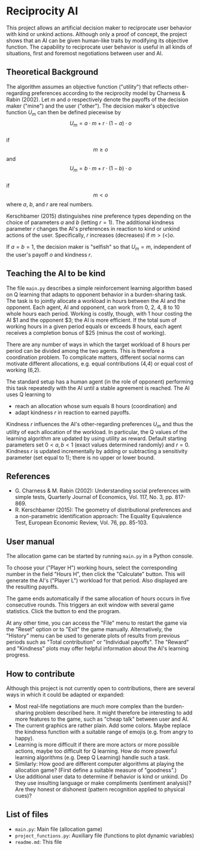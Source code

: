 # Reciprocity AI
This project allows an artificial decision maker to reciprocate user behavior with kind or unkind actions. Although only a proof of concept, the project shows that an AI can be given human-like traits by modifying its objective function. The capability to reciprocate user behavior is useful in all kinds of situations, first and foremost negotiations between user and AI.


## Theoretical Background
The algorithm assumes an objective function ("utility") that reflects other-regarding preferences according to the reciprocity model by Charness & Rabin (2002). Let $m$ and $o$ respectively denote the payoffs of the decision maker ("mine") and the user ("other"). The decision maker's objective function $U_m$ can then be defined piecewise by
$$U_m = a\cdot m + r\cdot (1-a)\cdot o$$   
if   
$$m \ge o$$
and
$$U_m = b\cdot m + r\cdot (1-b)\cdot o$$   
if   
$$m < o$$
where $a$, $b$, and $r$ are real numbers.

Kerschbamer (2015) distinguishes nine preference types depending on the choice of parameters $a$ and $b$ (letting $r = 1$). The additional kindness parameter $r$ changes the AI's preferences in reaction to kind or unkind actions of the user. Specifically, $r$ increases (decreases) if $m > (<) o$.

If $a=b=1$, the decision maker is "selfish" so that $U_m=m$, independent of the user's payoff $o$ and kindness $r$. 


## Teaching the AI to be kind
The file `main.py` describes a simple reinforcement learning algorithm based on Q learning that adapts to opponent behavior in a burden-sharing task. The task is to jointly allocate a workload in hours between the AI and the opponent. Each agent, AI and opponent, can work from 0, 2, 4, 8 to 10 whole hours each period. Working is costly, though, with 1 hour costing the AI $1 and the opponent $3; the AI is more efficient. If the total sum of working hours in a given period equals or exceeds 8 hours, each agent receives a completion bonus of $25 (minus the cost of working).

There are any number of ways in which the target workload of 8 hours per period can be divided among the two agents. This is therefore a coordination problem. To complicate matters, different social norms can motivate different allocations, e.g. equal contributions (4,4) or equal cost of working (6,2).

The standard setup has a human agent (in the role of opponent) performing this task repeatedly with the AI until a stable agreement is reached. The AI uses Q learning to

* reach an allocation whose sum equals 8 hours (coordination) and
* adapt kindness $r$ in reaction to earned payoffs.

Kindness $r$ influences the AI's other-regarding preferences $U_m$ and thus the utility of each allocation of the workload. In particular, the Q values of the learning algorithm are updated by using utility as reward. Default starting parameters set $0 < a , b < 1$ (exact values determined randomly) and $r=0$. Kindness $r$ is updated incrementally by adding or subtracting a sensitivity parameter (set equal to 1); there is no upper or lower bound.


## References
* G. Charness & M. Rabin (2002): Understanding social preferences with simple tests, Quarterly Journal of Economics, Vol. 117, No. 3, pp. 817-869.
* R. Kerschbamer (2015): The geometry of distributional preferences and a non-parametric identification approach: The Equality Equivalence Test, European Economic Review, Vol. 76, pp. 85-103.

## User manual
The allocation game can be started by running `main.py` in a Python console.

To choose your ("Player H") working hours, select the corresponding number in the field "Hours H", then click the "Calculate" button. This will generate the AI's ("Player L") workload for that period. Also displayed are the resulting payoffs.

The game ends automatically if the same allocation of hours occurs in five consecutive rounds. This triggers an exit window with several game statistics. Click the button to end the program.

At any other time, you can access the "File" menu to restart the game via the "Reset" option or to "Exit" the game manually. Alternatively, the "History" menu can be used to generate plots of results from previous periods such as "Total contribution" or "Individual payoffs". The "Reward" and "Kindness" plots may offer helpful information about the AI's learning progress.

## How to contribute
Although this project is not currently open to contributions, there are several ways in which it could be adapted or expanded:
* Most real-life negotiations are much more complex than the burden-sharing problem described here. It might therefore be interesting to add more features to the game, such as "cheap talk" between user and AI.
* The current graphics are rather plain. Add some colors. Maybe replace the kindness function with a suitable range of emojis (e.g. from angry to happy).
* Learning is more difficult if there are more actors or more possible actions, maybe too difficult for Q learning. How do more powerful learning algorithms (e.g. Deep Q Learning) handle such a task.
* Similarly: How good are different computer algorithms at playing the allocation game? (First define a suitable measure of "goodness".)
* Use additional user data to determine if behavior is kind or unkind. Do they use insulting language or make compliments (sentiment analysis)? Are they honest or dishonest (pattern recognition applied to physical cues)?

## List of files
* `main.py`: Main file (allocation game)
* `project_functions.py`: Auxiliary file (functions to plot dynamic variables)
* `readme.md`: This file

